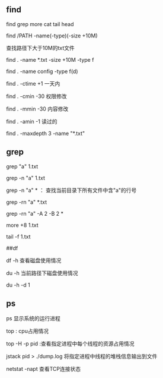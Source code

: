 ## find

find grep more cat tail head

find /PATH -name(-type)(-size +10M)

查找路径下大于10M的txt文件

find . -name *.txt -size +10M -type f

find . -name config -type f(d)

find . -ctime +1 一天内

find . -cmin -30 权限修改

find . -mmin -30 内容修改

find . -amin -1 读过的

find . -maxdepth 3 -name "*.txt"

## grep

grep "a" 1.txt

grep -n "a" 1.txt

grep -n "a" *  ： 查找当前目录下所有文件中含"a"的行号

grep -rn "a" *.txt

grep -rn "a"  -A 2  -B 2 *


more +8 1.txt

tail -f 1.txt

##df

df -h 查看磁盘使用情况

du -h 当前路径下磁盘使用情况

du -h -d 1


## ps

ps 显示系统的运行进程

top : cpu占用情况

top -H -p pid :查看指定进程中每个线程的资源占用情况

jstack pid > ./dump.log 将指定进程中线程的堆栈信息输出到文件



netstat -napt 查看TCP连接状态

 


